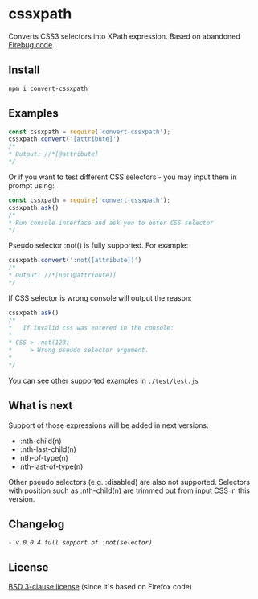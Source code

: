 cssxpath
====================
Converts CSS3 selectors into XPath expression. Based on abandoned [Firebug code](https://github.com/firebug/firebug/blob/master/extension/content/firebug/lib/xpath.js).

Install
------------
`npm i convert-cssxpath`

Examples
-----
```js
const cssxpath = require('convert-cssxpath');
cssxpath.convert('[attribute]')
/*
* Output: //*[@attribute]
*/
```
Or if you want to test different CSS selectors - you may input them in prompt using:
```js
const cssxpath = require('convert-cssxpath');
cssxpath.ask()
/*
* Run console interface and ask you to enter CSS selector
*/
```
Pseudo selector :not() is fully supported. For example:
```js
cssxpath.convert(':not([attribute])')
/*
* Output: //*[not(@attribute)]
*/
```
If CSS selector is wrong console will output the reason:
```js
cssxpath.ask()
/*
*   If invalid css was entered in the console:
* 
* CSS > :not(123)
*     > Wrong pseudo selector argument.
* 
*/
```
You can see other supported examples in `./test/test.js`

What is next
------------
Support of those expressions will be added in next versions:
- :nth-child(n)
- :nth-last-child(n)
- nth-of-type(n)
- nth-last-of-type(n)

Other pseudo selectors (e.g. :disabled) are also not supported.
Selectors with position such as :nth-child(n) are trimmed out from input CSS in this version.

Changelog
------------
_`- v.0.0.4 full support of :not(selector)`_

License
-------
[BSD 3-clause license](https://github.com/firebug/firebug/blob/master/extension/license.txt) (since it's based on Firefox code)

